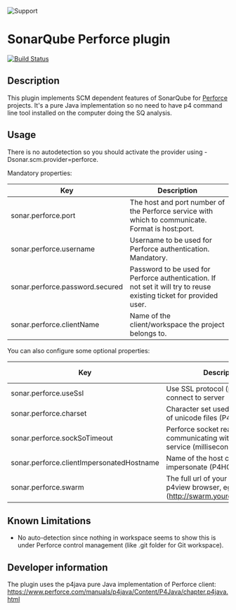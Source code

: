 ![Support](https://img.shields.io/badge/Support-Best%20Effort-yellow.svg)

# SonarQube Perforce plugin
[![Build Status](https://api.travis-ci.com/eidosmontreal/sonar-scm-perforce.svg?branch=sonarqube-v8)](https://app.travis-ci.com/github/eidosmontreal/sonar-scm-perforce)

## Description
This plugin implements SCM dependent features of SonarQube for [Perforce](http://www.perforce.com/) projects. It's a pure Java implementation so no need to have p4 command line tool installed on the computer doing the SQ analysis.

## Usage
There is no autodetection so you should activate the provider using -Dsonar.scm.provider=perforce.

Mandatory properties:

Key | Description
--- | -----------
sonar.perforce.port | The host and port number of the Perforce service with which to communicate. Format is host:port.
sonar.perforce.username | Username to be used for Perforce authentication. Mandatory.
sonar.perforce.password.secured | Password to be used for Perforce authentication. If not set it will try to reuse existing ticket for provided user.
sonar.perforce.clientName | Name of the client/workspace the project belongs to.

You can also configure some optional properties:

Key | Description | Default value
--- | ----------- | -------------
sonar.perforce.useSsl | Use SSL protocol (p4javassl://) to connect to server | false
sonar.perforce.charset | Character set used for translation of unicode files (P4CHARSET)
sonar.perforce.sockSoTimeout | Perforce socket read timeout for communicating with the Perforce service (milliseconds) | 30000 (30s)
sonar.perforce.clientImpersonatedHostname | Name of the host computer to impersonate (P4HOST) |
sonar.perforce.swarm | The full url of your swarm or p4view browser, eg (http://swarm.yourcompany.com/) |

## Known Limitations
* No auto-detection since nothing in workspace seems to show this is under Perforce control management (like .git folder for Git workspace).

## Developer information
The plugin uses the p4java pure Java implementation of Perforce client: https://www.perforce.com/manuals/p4java/Content/P4Java/chapter.p4java.html
